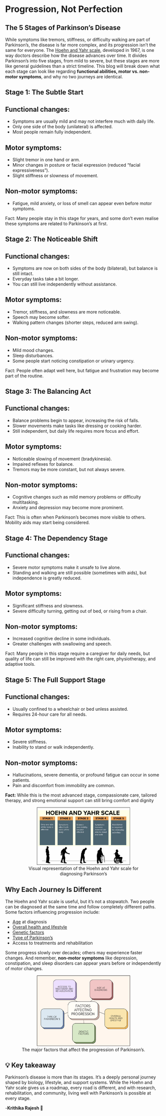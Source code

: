 # Progression, Not Perfection 
## The 5 Stages of Parkinson’s Disease

While symptoms like tremors, stiffness, or difficulty walking are part of Parkinson’s, the disease is far more complex, and its progression isn’t the same for everyone. 
The [Hoehn and Yahr scale](https://www.neurology.org/doi/10.1212/WNL.17.5.427), developed in 1967, is one way doctors describe how the disease advances over time. It divides Parkinson’s into five stages, from mild to severe, but these stages are more like general guidelines than a strict timeline.
This blog will break down what each stage can look like regarding **functional abilities, motor vs. non-motor symptoms**, and why no two journeys are identical.

## Stage 1: The Subtle Start
## Functional changes:

* Symptoms are usually mild and may not interfere much with daily life.
* Only one side of the body (unilateral) is affected.
* Most people remain fully independent.
  
## Motor symptoms:

* Slight tremor in one hand or arm.
* Minor changes in posture or facial expression (reduced “facial expressiveness”).
* Slight stiffness or slowness of movement.
  
## Non-motor symptoms:
* Fatigue, mild anxiety, or loss of smell can appear even before motor symptoms.

Fact: Many people stay in this stage for years, and some don’t even realise these symptoms are related to Parkinson’s at first.

## Stage 2: The Noticeable Shift
## Functional changes:

* Symptoms are now on both sides of the body (bilateral), but balance is still intact.
* Everyday tasks take a bit longer.
* You can still live independently without assistance.
  
## Motor symptoms:
* Tremor, stiffness, and slowness are more noticeable.
* Speech may become softer.
* Walking pattern changes (shorter steps, reduced arm swing).
  
## Non-motor symptoms:
* Mild mood changes.
* Sleep disturbances.
* Some people start noticing constipation or urinary urgency.

Fact: People often adapt well here, but fatigue and frustration may become part of the routine.

## Stage 3: The Balancing Act
## Functional changes:
* Balance problems begin to appear, increasing the risk of falls.
* Slower movements make tasks like dressing or cooking harder.
* Still independent, but daily life requires more focus and effort.
  
## Motor symptoms:
* Noticeable slowing of movement (bradykinesia).
* Impaired reflexes for balance.
* Tremors may be more constant, but not always severe.
  
## Non-motor symptoms:

* Cognitive changes such as mild memory problems or difficulty multitasking.
* Anxiety and depression may become more prominent.



Fact: This is often when Parkinson’s becomes more visible to others. Mobility aids may start being considered.

## Stage 4: The Dependency Stage
## Functional changes:
* Severe motor symptoms make it unsafe to live alone.
* Standing and walking are still possible (sometimes with aids), but independence is greatly reduced.
  
## Motor symptoms:
* Significant stiffness and slowness.
* Severe difficulty turning, getting out of bed, or rising from a chair.
  
## Non-motor symptoms:
* Increased cognitive decline in some individuals.
* Greater challenges with swallowing and speech.

Fact: Many people in this stage require a caregiver for daily needs, but quality of life can still be improved with the right care, physiotherapy, and adaptive tools.

## Stage 5: The Full Support Stage
## Functional changes:
* Usually confined to a wheelchair or bed unless assisted.
* Requires 24-hour care for all needs.
  
## Motor symptoms:
* Severe stiffness.
* Inability to stand or walk independently.
  
## Non-motor symptoms:
* Hallucinations, severe dementia, or profound fatigue can occur in some patients.
* Pain and discomfort from immobility are common.

**Fact:** While this is the most advanced stage, compassionate care, tailored therapy, and strong emotional support can still bring comfort and dignity

<Figure style="text-align: center;">
<img src="../assets/Picture6.png" alt="Me" width="300" />
<figcaption>Visual representation of the Hoehn and Yahr scale for diagnosing Parkinson’s
</figcaption>
</figure>

## Why Each Journey Is Different

The Hoehn and Yahr scale is useful, but it’s not a stopwatch. Two people can be diagnosed at the same time and follow completely different paths. Some factors influencing progression include:

* [Age](https://pmc.ncbi.nlm.nih.gov/articles/PMC3989046/) at diagnosis
* [Overall health and lifestyle](https://pmc.ncbi.nlm.nih.gov/articles/PMC9463300/)
* [Genetic factors](https://krithikarajesh.github.io/BenchToBrain.github.io/posts/view.html?post=gene.md)
* [Type of Parkinson’s](https://www.parkinsons.org.uk/information-and-support/types-parkinsons) 
* Access to treatments and rehabilitation
  
Some progress slowly over decades; others may experience faster changes. And remember, **non-motor symptoms** like depression, constipation, and sleep disorders can appear years before or independently of motor changes.

<Figure style="text-align: center;">
<img src="../assets/Picture7.png" alt="Me" width="300" />
<figcaption>The major factors that affect the progression of Parkinson’s.</figcaption>
</figure>

## 💡 Key takeaway
Parkinson’s disease is more than its stages. It’s a deeply personal journey shaped by biology, lifestyle, and support systems. While the Hoehn and Yahr scale gives us a roadmap, every road is different, and with research, rehabilitation, and community, living well with Parkinson’s is possible at every stage.

-**Krithika Rajesh 🧠**

